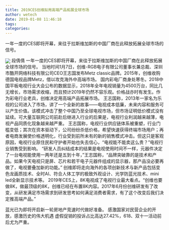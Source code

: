 ```yaml
---
title: 2019CES创维拟用高端产品拓展全球市场
author: wetech
date: 2019-01-08 11:46:18
tags: 
categories: 
---
```

一年一度的CES即将开幕，来往于拉斯维加斯的中国厂商在此释放拓展全球市场的信号。
<!-- more -->
<img align="center" border="0" src="https://imgcdn.yicai.com/uppics/images/2019/01/5c4cfd4fffd43a41b1e197c902e54d68.jpg" />
段倩倩
一年一度的CES即将开幕，来往于拉斯维加斯的中国厂商在此释放拓展全球市场的信号。
当地时间1月7日，创维-RGB电子有限公司董事长兼总裁、深圳市酷开网络科技有限公司CEO王志国发布Metz classic品牌。2015年，创维收购德国电视品牌Metz，借以攻克海外中高端市场。
国内彩电厂商身处寒冬。2018中国平板电视行业大会公布的数据显示，2018年全年电视销量为4500万台，同比几无增长，市场需求收缩，而且预计2019年仍然不容乐观。价格战亦时有发生。作为彩电行业老兵，创维决定用高端产品拓展市场。
王志国称，2013年一家名为乐视的公司进入了市场，讲了一个全新的故事——电视成本低廉，未来内容和服务可以产生价值。该模式冲击了整个中国乃至全球电视市场，但市场证明低价模式没有延续。可大量互联网公司前赴后继进入行业的后果是，电视行业利润越来越薄，电视产品同质化现象越来越严重。
王志国称，电视行业供应链体系被重塑，行业门槛变低；其次在资本驱动下，公司纷纷杀低价格，希望快速获得终端市场用户；再者电商发展使价格透明化，行业受到前所未有的新的销售模式冲击。但这只是客观原因，电视行业原住民和守护者开始也失去信心，“电视能不能卖这么贵？”电视行业销售受到影响。
“研发人员纠结成本的结果是电视使用时间不一样，元器件决定了一台电视能使用一两年还是五到十年，”王志国称，“品牌突破靠的是技术和产品。如果今天电视只是屏、芯片和若干电子元器件组成的显示器，那产品没必要再做了，电视要叠加新的功能。”
创维即将走向海外的各项创新技术与新产品包括变色龙画质技术、全时AI、符合人体工学的极致外观设计、光学防蓝光技术、mini led全新显示技术等。
2019年CES上，8K电视成了电视行业最大看点。“创维也要做8K，做最顶级的8K，创维已经在布置8K内容。2017年6月份创维研发有了改变，从研发满足市场需求到研发思考如何满足消费者需求，有了这个改变后我们决定推高端产品。”
 
 
蓝光已为即将开启新一轮房地产竞速时代做好准备。
感激国家对民营企业的开放，感激历史的伟大机遇
虚假促销的投诉占比高达27.42%，618、双十一活动前后尤为严重。
